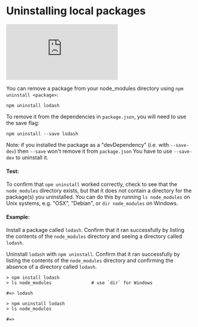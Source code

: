 <!--
title: 07 - Uninstalling local packages
featured: true
-->

# Uninstalling local packages

<iframe src="https://www.youtube.com/embed/Z-BpYj6cSoQ" frameborder="0" allowfullscreen></iframe>

You can remove a package from your node_modules directory using `npm uninstall <package>`:

```
npm uninstall lodash
```

To remove it from the dependencies in `package.json`, you will need to use the save flag:

```
npm uninstall --save lodash
```

Note: if you installed the package as a "devDependency" (i.e. with `--save-dev`) then `--save` won't remove it from `package.json`  You have to use `--save-dev` to uninstall it.

#### Test:

To confirm that `npm uninstall` worked correctly, check to see that the `node_modules`
directory exists, but that it does not contain a directory for the package(s) you uninstalled.
You can do this by running `ls node_modules` on Unix systems, e.g. "OSX", "Debian", or `dir node_modules`
on Windows.

#### Example:

Install a package called `lodash`. Confirm that it ran successfully by listing the
contents of the `node_modules` directory and seeing a directory called `lodash`.

Uninstall `lodash` with `npm uninstall`. Confirm that it ran successfully by listing the
contents of the `node_modules` directory and confirming the absence of a directory called `lodash`.

```
> npm install lodash
> ls node_modules               # use `dir` for Windows

#=> lodash

> npm uninstall lodash
> ls node_modules

#=>
```
